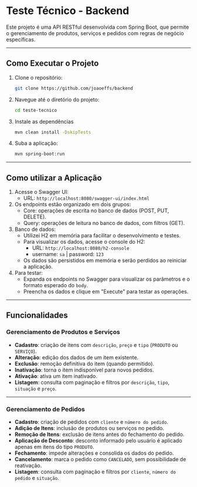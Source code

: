 # Teste Técnico - Backend

Este projeto é uma API RESTful desenvolvida com Spring Boot, que permite o gerenciamento de produtos, serviços e pedidos com regras de negócio específicas.

---

## Como Executar o Projeto

1. Clone o repositório:
   ```bash
   git clone https://github.com/joaoeffs/backend
   ```
2. Navegue até o diretório do projeto:
   ```bash
   cd teste-tecnico
   ```
3. Instale as dependências
   ```bash
   mvn clean install -DskipTests
   ```
4. Suba a aplicação:
   ```bash
   mvn spring-boot:run
   ```

---

## Como utilizar a Aplicação

1. Acesse o Swagger UI:
   - URL: `http://localhost:8080/swagger-ui/index.html`
2. Os endpoints estão organizado em dois grupos:
   - Core: operações de escrita no banco de dados (POST, PUT, DELETE).
   - Query: operações de leitura no banco de dados, com filtros (GET).
3. Banco de dados:
   - Utilizei H2 em memória para facilitar o desenvolvimento e testes.
   - Para visualizar os dados, acesse o console do H2:
     - URL: `http://localhost:8080/h2-console`
     - username: `sa` | password: `123`
   - Os dados são persistidos em memória e serão perdidos ao reiniciar a aplicação.
4. Para testar:
   - Expanda os endpoints no Swagger para visualizar os parâmetros e o formato esperado do `body`.
   - Preencha os dados e clique em "Execute" para testar as operações.

---

## Funcionalidades

### Gerenciamento de Produtos e Serviços

- **Cadastro**: criação de itens com `descrição`, `preço` e `tipo` (`PRODUTO` ou `SERVIÇO`).
- **Alteração**: edição dos dados de um item existente.
- **Exclusão**: remoção definitiva do item (quando permitido).
- **Inativação**: torna o item indisponível para novos pedidos.
- **Ativação**: ativa um item inativado.
- **Listagem**: consulta com paginação e filtros por `descrição`, `tipo`, `situação` e `preço`.

---

### Gerenciamento de Pedidos

- **Cadastro**: criação de pedidos com `cliente` e `número do pedido`.
- **Adição de Itens**: inclusão de produtos ou serviços no pedido.
- **Remoção de Itens**: exclusão de itens antes do fechamento do pedido.
- **Aplicação de Desconto**: desconto informado pelo usuário é aplicado apenas em itens do tipo `PRODUTO`.
- **Fechamento**: impede alterações e consolida os dados do pedido.
- **Cancelamento**: marca o pedido como `CANCELADO`, sem possibilidade de reativação.
- **Listagem**: consulta com paginação e filtros por `cliente`, `número do pedido` e `situação`.

